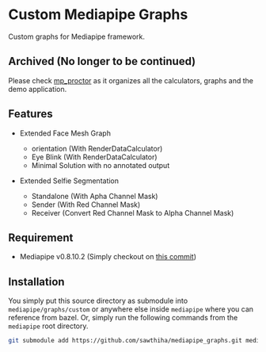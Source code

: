 # Custom Mediapipe Graphs
Custom graphs for Mediapipe framework.

## Archived (No longer to be continued)
Please check [mp_proctor](https://github.com/sawthiha/mp_proctor.git) as it organizes all the calculators, graphs and the demo application.

## Features
- Extended Face Mesh Graph
    - orientation (With RenderDataCalculator)
    - Eye Blink (With RenderDataCalculator)
    - Minimal Solution with no annotated output

- Extended Selfie Segmentation
    - Standalone (With Apha Channel Mask)
    - Sender (With Red Channel Mask)
    - Receiver (Convert Red Channel Mask to Alpha Channel Mask)

## Requirement
- Mediapipe v0.8.10.2 (Simply checkout on [this commit](https://github.com/google/mediapipe/commit/63e679d9))

## Installation
You simply put this source directory as submodule into `mediapipe/graphs/custom` or anywhere else inside `mediapipe` where you can reference from bazel. Or, simply run the following commands from the `mediapipe` root directory.

```bash
git submodule add https://github.com/sawthiha/mediapipe_graphs.git mediapipe/graphs/custom
```
